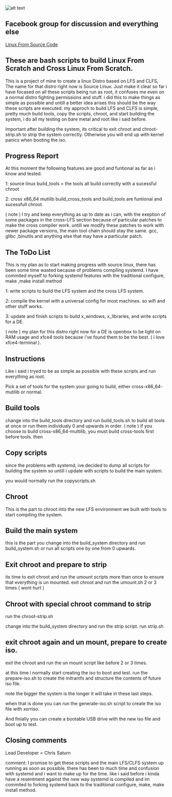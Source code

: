 ![alt text](https://github.com/ChrisSaturn/Source-Linux/blob/master/screenshots/linux-from-source.png)

## Facebook group for discussion and everything else

[Linux From Source Code](https://www.facebook.com/groups/linuxfromsourcecode/)

## These are bash scripts to build Linux From Scratch and Cross Linux From Scratch.

 This is a project of mine to create a linux Distro based on LFS and CLFS, The name for that distro right now is Source Linux.
 Just make it clear so far i have focased on all these scripts being run as root, it confuses me even on a normal distro
 fighting permissions and stuff. i did this to make things as simple as possible and untill a better idea arises 
 this should be the way these scripts are executed. my approch to build LFS and CLFS is simple, pretty much build tools, 
 copy the scripts, chroot, and start building the system, i do all my testing on bare metal and root like i said before.
 
 Important after building the system, its critical to exit chroot and chroot-strip.sh to strip the system correctly.
 Otherwise you will end up with kernel panics when booting the iso.

## Progress Report

 At this moment the following features are good and funtional as far as i know and tested.

1: source linux build_tools = the tools all build correctly with a sucessful chroot

2: cross x86_64 mutilib build_cross_tools and build_tools are funtional and sucessfull chroot.

( note ) I try and keep everything as up to date as i can, with the exeption of some packages in the cross-LFS section
 because of particular patches to make the cross compiler work. untill we modify these patches to work with newer package 
 versions, the main tool chain should stay the same. gcc, glibc ,binutils and anything else that may have a particular patch.
 
## The ToDo List

This is my plan as to start making progress with source linux, there has been some time wasted because of problems 
compiling systemd. I have commited myself to forking systemd features with the traditional configure, make ,make install method

1: write scripts to build the LFS system and the cross LFS system.

2: compile the kernel with a universal config for most machines. so wifi and other stuff works.

3: update and finish scripts to build x_windows, x_libraries, and write scripts for a DE.

( note ) my plan for this distro right now for a DE is openbox to be light on RAM usage and xfce4 tools because i've found 
them to be the best. ( i love xfce4-terminal ).


## Instructions 

Like i said i tryed to be as simple as possible with these scripts and run everything as root.

Pick a set of tools for the system your going to build, either cross-x86_64-mutilib or normal.

## Build tools

change into the build_tools directory and run build_tools.sh to build all tools at once or run them individualy 0 and upwards in order.
( note ) if you choose to build cross-x86_64-multilib, you must build cross-tools first before tools. then

## Copy scripts

since the problems with systemd, ive decided to dump all scripts for building the system so untill i update with scripts to
build the main system.

you would normally run the copyscripts.sh

## Chroot

This is the part to chroot into the new LFS environment we built with tools to start compiling the system.

## Build the main system

this is the part you change into the build_system directory and run build_system.sh or run all scripts one by one from 0 upwards.

## Exit chroot and prepare to strip

its time to exit chroot and run the umount scripts more than once to ensure that everything is un mounted.
exit chroot and run the umount.sh 2 or 3 times ( wont hurt )

## Chroot with special chroot command to strip

run the chroot-strip.sh

change into the build_system directory and run the strip script.
run strip.sh

## exit chroot again and un mount, prepare to create iso.

exit the chroot and run the un mount script like before 2 or 3 times.

at this time i normally start creating the iso to boot and test.
run the prepare-iso.sh to create the initramfs and structure the contents of future iso file.

note the bigger the system is the longer it will take in these last steps. 

when that is done you can run the generate-iso.sh script to create the iso file with xorriso.

And finially you can create a bootable USB drive with the new iso file and boot up to test.


## Closing comments

Lead Developer = Chris Saturn

comment: 
I promise to get these scripts and the main LFS/CLFS system up running as soon as possible.
there has been to much time and confusion with systemd and i want to make up for the time.
like i said before i kinda have a resentment against the new way systemd is compiled and im commited to forking 
systemd back to the traditional  configure, make, make install method.
